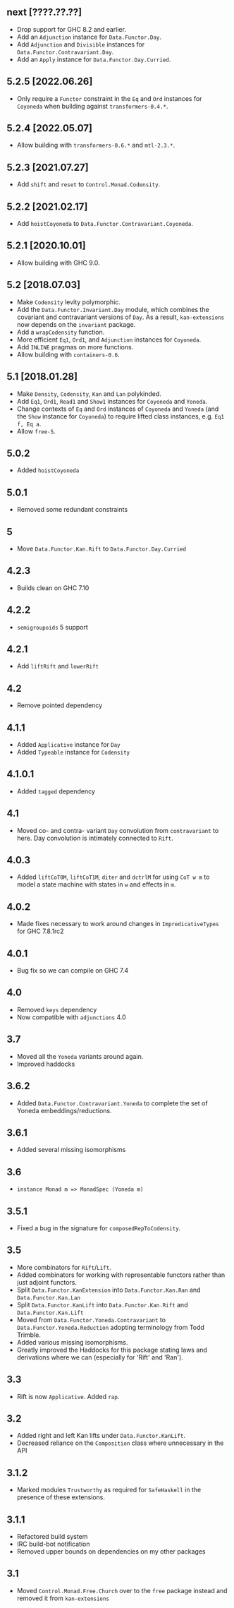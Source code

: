 next [????.??.??]
-----------------
* Drop support for GHC 8.2 and earlier.
* Add an `Adjunction` instance for `Data.Functor.Day`.
* Add `Adjunction` and `Divisible` instances for `Data.Functor.Contravariant.Day`.
* Add an `Apply` instance for `Data.Functor.Day.Curried`.

5.2.5 [2022.06.26]
------------------
* Only require a `Functor` constraint in the `Eq` and `Ord` instances for
  `Coyoneda` when building against `transformers-0.4.*`.

5.2.4 [2022.05.07]
------------------
* Allow building with `transformers-0.6.*` and `mtl-2.3.*`.

5.2.3 [2021.07.27]
------------------
* Add `shift` and `reset` to `Control.Monad.Codensity`.

5.2.2 [2021.02.17]
------------------
* Add `hoistCoyoneda` to `Data.Functor.Contravariant.Coyoneda`.

5.2.1 [2020.10.01]
------------------
* Allow building with GHC 9.0.

5.2 [2018.07.03]
----------------
* Make `Codensity` levity polymorphic.
* Add the `Data.Functor.Invariant.Day` module, which combines the covariant and
  contravariant versions of `Day`. As a result, `kan-extensions` now depends on
  the `invariant` package.
* Add a `wrapCodensity` function.
* More efficient `Eq1`, `Ord1`, and `Adjunction` instances for `Coyoneda`.
* Add `INLINE` pragmas on more functions.
* Allow building with `containers-0.6`.

5.1 [2018.01.28]
----------------
* Make `Density`, `Codensity`, `Kan` and `Lan` polykinded.
* Add `Eq1`, `Ord1`, `Read1` and `Show1` instances for `Coyoneda` and `Yoneda`.
* Change contexts of `Eq` and `Ord` instances of `Coyoneda` and `Yoneda`
  (and the `Show` instance for `Coyoneda`) to require lifted class instances,
  e.g. `Eq1 f, Eq a`.
* Allow `free-5`.

5.0.2
-----
* Added `hoistCoyoneda`

5.0.1
-----
* Removed some redundant constraints

5
-----
* Move `Data.Functor.Kan.Rift` to `Data.Functor.Day.Curried`

4.2.3
-----
* Builds clean on GHC 7.10

4.2.2
-----
* `semigroupoids` 5 support

4.2.1
---
* Add `liftRift` and `lowerRift`

4.2
---
* Remove pointed dependency

4.1.1
---
* Added `Applicative` instance for `Day`
* Added `Typeable` instance for `Codensity`

4.1.0.1
----
* Added `tagged` dependency

4.1
---
* Moved co- and contra- variant `Day` convolution from `contravariant` to here. Day convolution is intimately connected to `Rift`.

4.0.3
-----
* Added `liftCoT0M`, `liftCoT1M`, `diter` and `dctrlM` for using `CoT w m` to model a state machine with states in `w` and effects in `m`.

4.0.2
-----
* Made fixes necessary to work around changes in `ImpredicativeTypes` for GHC 7.8.1rc2

4.0.1
-----
* Bug fix so we can compile on GHC 7.4

4.0
---
* Removed `keys` dependency
* Now compatible with `adjunctions` 4.0

3.7
---
* Moved all the `Yoneda` variants around again.
* Improved haddocks

3.6.2
-----
* Added `Data.Functor.Contravariant.Yoneda` to complete the set of Yoneda embeddings/reductions.

3.6.1
-----
* Added several missing isomorphisms

3.6
---
* `instance Monad m => MonadSpec (Yoneda m)`

3.5.1
-----
* Fixed a bug in the signature for `composedRepToCodensity`.

3.5
---
* More combinators for `Rift`/`Lift`.
* Added combinators for working with representable functors rather than just adjoint functors.
* Split `Data.Functor.KanExtension` into `Data.Functor.Kan.Ran` and `Data.Functor.Kan.Lan`
* Split `Data.Functor.KanLift` into `Data.Functor.Kan.Rift` and `Data.Functor.Kan.Lift`
* Moved from `Data.Functor.Yoneda.Contravariant` to `Data.Functor.Yoneda.Reduction` adopting terminology from Todd Trimble.
* Added various missing isomorphisms.
* Greatly improved the Haddocks for this package stating laws and derivations where we can (especially for 'Rift' and 'Ran').

3.3
---
* Rift is now `Applicative`. Added `rap`.

3.2
---
* Added right and left Kan lifts under `Data.Functor.KanLift`.
* Decreased reliance on the `Composition` class where unnecessary in the API

3.1.2
-----
* Marked modules `Trustworthy` as required for `SafeHaskell` in the presence of these extensions.

3.1.1
-----
* Refactored build system
* IRC build-bot notification
* Removed upper bounds on dependencies on my other packages

3.1
---
* Moved `Control.Monad.Free.Church` over to the `free` package instead and removed it from `kan-extensions`


